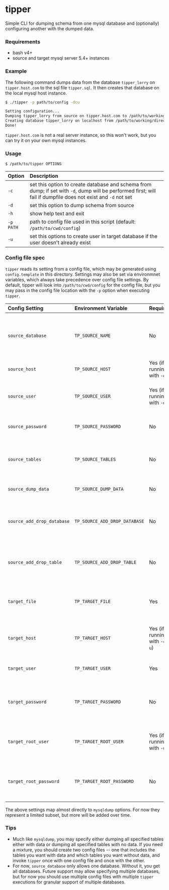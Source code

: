 tipper
======

Simple CLI for dumping schema from one mysql database and (optionally) configuring another with the dumped data.

### Requirements

- bash v4+
- source and target mysql server 5.4+ instances

### Example

The following command dumps data from the database `tipper_lorry` on `tipper.host.com` to the sql file `tipper.sql`.
It then creates that database on the local mysql host instance.

``` bash
$ ./tipper -p path/to/config -dcu

Setting configuration...
Dumping tipper_lorry from source on tipper.host.com to /path/to/working/directory/tipper.sql...
Creating database tipper_lorry on localhost from /path/to/working/directory/tipper.sql...
Done!
```

`tipper.host.com` is not a real server instance, so this won't work, but you can try it on your own mysql instances.

### Usage

`$ /path/to/tipper OPTIONS`


| Option    | Description |
|:----------|:------------|
| `-c`      | set this option to create database and schema from dump; if set with `-d`, dump will be performed first; will fail if dumpfile does not exist and  `-d` not set |
| `-d`      | set this option to dump schema from source |
| `-h`      | show help text and exit |
| `-p PATH` | path to config file used in this script (default: `/path/to/cwd/config`) |
| `-u`      | set this options to create user in target database if the user doesn't already exist |

### Config file spec

`tipper` reads its setting from a config file, which may be generated using `config.template` in this directory. Settings may also be set via environmnet variables, which always take precedence over config file settings. By default, tipper will look into `/path/to/cwd/config` for the config file, but you may pass in the config file location with the `-p` option when executing `tipper`.

| Config Setting               | Environment Variable            | Required                        | Description |
|:-----------------------------|:--------------------------------|:--------------------------------|:------------|
| `source_database`            | `TP_SOURCE_NAME`                | No                              | Name of database to dump; if omitted, all databases and all tables will be dumped |
| `source_host`                | `TP_SOURCE_HOST`                | Yes (if running with `-d`)      | Name of the database host to dump from |
| `source_user`                | `TP_SOURCE_USER`                | Yes (if running with `-d`)      | Name of the user to connect with when dumping from the source host |
| `source_password`            | `TP_SOURCE_PASSWORD`            | No                              | Password for the user you connect with if one is set |
| `source_tables`              | `TP_SOURCE_TABLES`              | No                              | Space-delimited list of tables to dump; ignored if `source_database` not set
| `source_dump_data`           | `TP_SOURCE_DUMP_DATA`           | No                              | Set to `true` to dump data for all tables
| `source_add_drop_database`   | `TP_SOURCE_ADD_DROP_DATABASE`   | No                              | Set to `true` to add `DROP DATABASE` statements before `CREATE DATABASE` statements |
| `source_add_drop_table`      | `TP_SOURCE_ADD_DROP_TABLE`      | No                              | Set to `true` to add `DROP TABLE` statements before `CREATE TABLE` statements |
| `target_file`                | `TP_TARGET_FILE`                | Yes                             | Path to file in which to write the dump and/or create a new database from |
| `target_host`                | `TP_TARGET_HOST`                | Yes (if running with `-c`/`-u`) | Name of the database host on which to create new database |
| `target_user`                | `TP_TARGET_USER`                | Yes                             | Name of user on the host with which to create new database |
| `target_password`            | `TP_TARGET_PASSWORD`            | No                              | Password for the user on the host with which to create new database if one is set |
| `target_root_user`           | `TP_TARGET_ROOT_USER`           | Yes (if running with `-u`)      | Name of admin user with which to create a new user on the target; only used with `-u` |
| `target_root_password`       | `TP_TARGET_ROOT_PASSWORD`       | No                              | Password of admin user with which to create a new user on the target; only used with `-u` |

The above settings map almost directly to `mysqldump` options. For now they represent a limited subset, but more will be added over time.

### Tips

- Much like `mysqldump`, you may specify either dumping all specified tables either with data or dumping all specified tables with no data. If you need a mixture, you should create two config files -- one that includes the tables you want with data and which tables you want without data, and invoke `tipper` once with one config file and once with the other.
- For now, `source_database` only allows one database. Without it, you get all databases. Future support may allow specifying multiple databases, but for now you should use multiple config files with multiple `tipper` executions for granular support of multiple databases.
